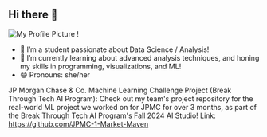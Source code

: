 ## Hi there 👋

![My Profile Picture !](https://imgur.com/a/dbZJWi6)


- 🤔 I’m a student passionate about Data Science / Analysis!
- 🌱 I’m currently learning about advanced analysis techniques, and honing my skills in programming, visualizations, and ML!
- 😄 Pronouns: she/her

JP Morgan Chase & Co. Machine Learning Challenge Project (Break Through Tech AI Program): Check out my team's project repository for the real-world ML project we worked on for JPMC for over 3 months, as part of the Break Through Tech AI Program's Fall 2024 AI Studio! 
Link: https://github.com/JPMC-1-Market-Maven


